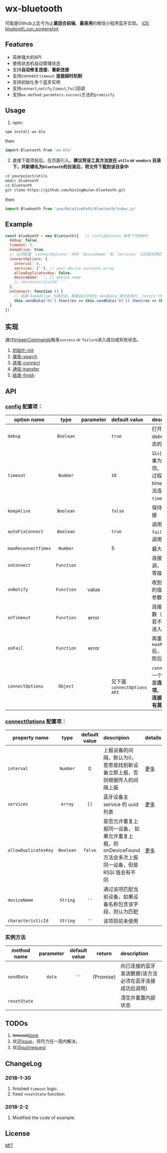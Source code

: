 
# wx-bluetooth

可能是Github上迄今为止**最适合前端**、**最易用**的微信小程序蓝牙实现。
[iOS bluetooth_run_screenshot](http://7xrwmf.com1.z0.glb.clouddn.com/wx-bluetooth_screenshot)

## Features

+ 简单强大的API
+ 使用状态机自动管理状态
+ 支持**自动修复连接**，**重新连接**
+ 支持connect `timeout` **连接超时机制**
+ 支持初始化多个蓝牙实例
+ 支持`connect`,`notify`,`timout`,`fail`回调
+ 支持`wx.method.paramters.success`方法的`promisify`


## Usage

1. npm:

```js
npm install wx-ble
```

then

```js
import Bluetooth from 'wx-ble'
```

2. 直接下载项目后，在页面引入。**建议将该工具方法放在 `utils` or `vendors` 目录下，并新建名为`bluetooth`的目录后，将文件下载到该目录中**:

```bash
cd yourpoject/utils
mkdir bluetooth
cd bluetooth
git clone https://github.com/GivingWu/wx-bluetooth.git
```

then

```js
import Bluebooth from 'yourRelativePath/bluetooth/index.js'
```


## Example

```js
const bluebooth = new Bluetooth({   // configOptions 参考下方的API
  debug: false,
  timeout: 5,
  keepAlive: true,
  // 必须配置 `connectOptions` 中的 `deviceName` 和 `services` 以匹配你想匹配的蓝牙设备
  connectOptions: {
    interval: 0,
    services: [''], // your device services array
    allowDuplicatesKey: false,
    deviceName: '', // device name
    // characteristicId: ''
  },
  onConnect: function () {
    // 如果 keepAlive 为真的话，需要自己手动在 sendData 成功后执行 `return this.trigger('success', true)` 以触发 `finish` 状态以进入关闭蓝牙连接和蓝牙适配器操作
    this.sendData('01').then(res => this.sendData('02')).then(res => this.sendData('03')).then(res => this.trigger('success'))
  }
})
```


## 实现

通过[triggerCommands](/utils/trigger.js)触发`success` or `failure`进入成功或失败状态。

1. [初始化-init](/states/init.js)
2. [搜索-search](/states/search.js)
3. [连接-connect](/states/connect.js)
4. [通信-transfer](/states/transfer.js)
5. [结束-finish](/states/finish.js)


## API

### [config](/config/index.js) 配置项：

| option name | type      |  parameter  | default value | description |
| ---------   | :------:  | :---------: | :------------ | :---------- |
| `debug`     | `Boolean` |             |    `true`     | 打开console，debug程序内部状态的变化 |
| `timeout`   | `Number`  |             |    `10`       | 以`s`(秒)为单位。如果为0，则关闭该项。在蓝牙的连接过程中，若在该 timeout秒时间内无法连接，则进入 `timeout` 回调 |
| `keepAlive` | `Boolean` |             |    `false`    | 保持蓝牙通讯的连接 |
| `autoFixConnect`| `Boolean` |         |    `true`     | 调用方法失败进入`fail`后将自动重新调用重连 |
| `maxReconnectTimes`| `Number` |       |    5          | 最大重新连接次数 |
| `onConnect` | `Function` |            |               | 连接成功后的回调，进行传输数据等操作 |
| `onNotify`  | `Function` |   value    |               | 收到蓝牙传输过来的值的回调，通过参数`value`查看该值 |
| `onTimeout` | `Function` |   error    |               | 连接超时的回调函数（连接超时函数若不自定义会自动进入`onFail`函数） |
| `onFail`    | `Function` |   error    |               | 再重连`maxReconnectTimes`后，会调用连接失败后的回调 |
| `connectOptions` | `Object`  |        |   见下面`connectOptions API`  | `connectOptions` 是一个对象，用来设置**连接蓝牙的配置项**。**蓝牙是否能够连接，跟此配置项有莫大关系**。 |


### [connectOptions](/config/index.js#L9) 配置项：

| property name | type     | default value | descripion | details |
| ------------- | :------: | :-----------: | :--------- | :------ |
| `interval`    | `Number` | 0             | 上报设备的间隔，默认为0，意思是找到新设备立即上报，否则根据传入的间隔上报 | [更多](https://mp.weixin.qq.com/debug/wxadoc/dev/api/bluetooth.html#wxstartbluetoothdevicesdiscoveryobject) |
| `services`    | `Array`  | `[]`          | 蓝牙设备主 service 的 uuid 列表 | [更多](https://mp.weixin.qq.com/debug/wxadoc/dev/api/bluetooth.html#wxstartbluetoothdevicesdiscoveryobject) |
| `allowDuplicatesKey` | `Boolean` | `false` | 是否允许重复上报同一设备， 如果允许重复上报，则onDeviceFound 方法会多次上报同一设备，但是 RSSI 值会有不同 | [更多](https://mp.weixin.qq.com/debug/wxadoc/dev/api/bluetooth.html#wxstartbluetoothdevicesdiscoveryobject) |
| `deviceName` | `String`  | `''`          | 通过该项匹配当前设备，如果设备名称包含该字段，则认为匹配 |     |
| `characteristicId` | `String`  | `''`    | 该项目前未使用 |     |


### 实例方法
| method name |  parameter  | default value |   return   | description |
| ----------- | :---------: | :-----------: | :--------: | :---------- |
| `sendData`  |  `data`     | `''`          | {Promise}  | 向已连接的蓝牙发送数据(该方法必须在蓝牙连接成功后调用) |
| `resetState`|             |               |            | 清空并重置内部状态 |


## TODOs

1. ~~timeout~~[done](https://github.com/GivingWu/wx-bluetooth/blob/master/index.js#L52)
2. 欢迎[issue](https://github.com/GivingWu/wx-bluetooth/issues)，将尽力在一周内解决。
3. 欢迎[pull/request](https://github.com/GivingWu/wx-bluetooth/pulls)


## ChangeLog

### 2018-1-30
1. finished `timeout` logic.
2. fixed `resetState` function.

### 2018-2-2
1. Modified the code of example.

## License

[MIT](http://opensource.org/licenses/MIT)
